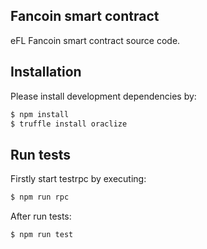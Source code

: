 ## Fancoin smart contract

eFL Fancoin smart contract source code.

## Installation

Please install development dependencies by:

```bash
$ npm install
$ truffle install oraclize
```

## Run tests

Firstly start testrpc by executing:

```bash
$ npm run rpc
```

After run tests:

```bash
$ npm run test
```
